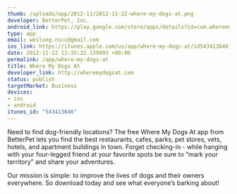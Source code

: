 ```yaml
--- 
thumb: /uploads/app/2012-11/2012-11-22-where-my-dogs-at.png
developer: BetterPet, Inc.
android_link: https://play.google.com/store/apps/details?id=com.wheremydogsat.WhereMyDogsAt
type: app
email: weilung.nscc@gmail.com
ios_link: https://itunes.apple.com/us/app/where-my-dogs-at/id543413646?mt=8
date: 2012-11-22 11:35:22.139993 +00:00
permalink: /app/where-my-dogs-at
title: Where My Dogs At
developer_link: http://wheremydogsat.com
status: publish
targetMarket: Business
devices: 
- ios
- android
itunes_id: "543413646"
---
```


Need to find dog-friendly locations? The free Where My Dogs At app from BetterPet lets you find the best restaurants, cafes, parks, pet stores, vets, hotels, and apartment buildings in town. Forget checking-in - while hanging with your four-legged friend at your favorite spots be sure to “mark your territory” and share your adventures. 

Our mission is simple: to improve the lives of dogs and their owners everywhere. So download today and see what everyone’s barking about! 
